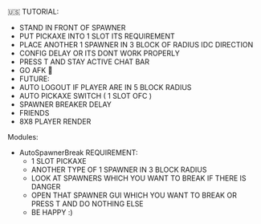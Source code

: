 🇺🇸 TUTORIAL:
 + STAND IN FRONT OF SPAWNER
 + PUT PICKAXE INTO 1 SLOT ITS REQUIREMENT
 + PLACE ANOTHER 1 SPAWNER IN 3 BLOCK OF RADIUS IDC DIRECTION
 + CONFIG DELAY OR ITS DONT WORK PROPERLY
 + PRESS T AND STAY ACTIVE CHAT BAR
 + GO AFK 🙂
 + FUTURE:
 + AUTO LOGOUT IF PLAYER ARE IN 5 BLOCK RADIUS
 + AUTO PICKAXE SWITCH ( 1 SLOT OFC )
 + SPAWNER BREAKER DELAY
 + FRIENDS
 + 8X8 PLAYER RENDER
 


Modules:
+ AutoSpawnerBreak
  REQUIREMENT:
  + 1 SLOT PICKAXE
  + ANOTHER TYPE OF 1 SPAWNER IN 3 BLOCK RADIUS
  + LOOK AT SPAWNERS WHICH YOU WANT TO BREAK IF THERE IS DANGER
  + OPEN THAT SPAWNER GUI WHICH YOU WANT TO BREAK  OR PRESS T AND DO NOTHING ELSE
  + BE HAPPY :)
